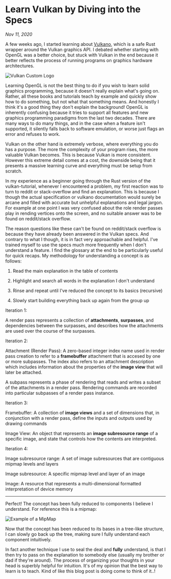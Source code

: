 # Learn Vulkan by Diving into the Specs
*Nov 11, 2020*

A few weeks ago, I started learning about [Vulkano](https://github.com/vulkano-rs/vulkano), which is a safe Rust wrapper around the Vulkan graphics API. I debated whether starting with OpenGL was a better choice, but stuck with Vulkan in the end because it better reflects the process of running programs on graphics hardware architectures.

![Vulkan Custom Logo](../images/vulkan.jpg)

Learning OpenGL is not the best thing to do if you wish to learn solid graphics programming, because it doesn't really explain what's going on. Rather, all these books and tutorials teach by example and quickly show how to do something, but not what that something means. And honestly I think it's a good thing they don't explain the background! OpenGL is inherently confusing because it tries to support all features and new graphics programming paradigms from the last two decades. There are many ways to do many things, and in the case when a feature isn't supported, it silently falls back to software emulation, or worse just flags an error and refuses to work.

Vulkan on the other hand is extremely verbose, where everything you do has a purpose. The more the complexity of your program rises, the more valuable Vulkan becomes. This is because Vulkan is more consistent. However this extreme detail comes at a cost, the downside being that it presents a massive learning curve and everything must be setup from scratch.

In my experience as a beginner going through the Rust version of the vulkan-tutorial, whenever I encountered a problem, my first reaction was to turn to reddit or stack-overflow and find an explanation. This is because I though the actual specification or vulkano documentation would surely be arcane and filled with accurate but unhelpful explanations and legal jargon. For example at one point I was very confused about the role render passes play in rending vertices onto the screen, and no suitable answer was to be found on reddit/stack overflow.

The reason questions like these can't be found on reddit/stack overflow is because they have already been answered in the Vulkan specs. And contrary to what I though, it is in fact very approachable and helpful. I've trained myself to use the specs much more frequently when I don't understand a feature. I find the glossary at the end to be particularly useful for quick recaps. My methodology for understanding a concept is as follows:



1. Read the main explanation in the table of contents

2. Highlight and search all words in the explanation I don't understand

3. Rinse and repeat until I've reduced the concept to its basics (recursive)

4. Slowly start building everything back up again from the group up

Iteration 1:

A render pass represents a collection of **attachments**, **surpasses**, and dependencies between the surpasses, and describes how the attachments are used over the course of the surpasses.

Iteration 2:

Attachment (Render Pass): A zero-based integer index name used in render pass creation to refer to a **framebuffer** attachment that is accesed by one or more subpasses. The index also refers to an attachment description which includes information about the properties of the **image view** that will later be attached.

A subpass represents a phase of rendering that reads and writes a subset of the attachments in a render pass. Rendering commands are recorded into particular subpasses of a render pass instance.

Iteration 3:

Framebuffer: A collection of **image views** and a set of dimensions that, in conjunction with a render pass, define the inputs and outputs used by drawing commands

Image View: An object that represents an **image subresource range** of a specific image, and state that controls how the contents are interpreted.

Iteration 4:

Image subresource range: A set of image subresources that are contiguous mipmap levels and layers

Image subresource: A specific mipmap level and layer of an image

Image: A resource that represents a multi-dimensional formatted interpretation of device memory

---

Perfect! The concept has been fully reduced to components I believe I understand. For reference this is a mipmap:

![Example of a MipMap](../images/mipmap.jpg)

Now that the concept has been reduced to its bases in a tree-like structure, I can slowly go back up the tree, making sure I fully understand each component intuitively.

In fact another technique I use to seal the deal and **fully** understand, is that I then try to pass on the explanation to somebody else (usually my brother or dad if they're around). The process of organizing your thoughts in your head is superbly helpful for intuition. It's of my opinion that the best way to learn is to teach. Kind of like this blog post is doing come to think of it..!